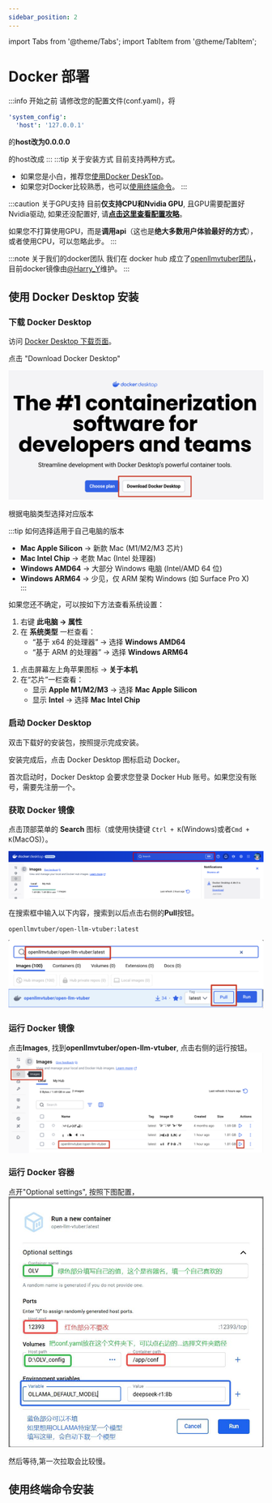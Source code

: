 ```yaml
---
sidebar_position: 2
---
```


import Tabs from '@theme/Tabs';
import TabItem from '@theme/TabItem';

# Docker 部署

:::info 开始之前
请修改您的配置文件(conf.yaml)，将

```yaml
'system_config':
  'host': '127.0.0.1'
```

的**host改为0.0.0.0**

的host改成
:::
:::tip 关于安装方式
目前支持两种方式。
- 如果您是小白，推荐您[使用Docker DeskTop](#使用docker-desktop)。
- 如果您对Docker比较熟悉，也可以[使用终端命令](#使用终端命令)。
:::

:::caution 关于GPU支持
目前**仅支持CPU和Nvidia GPU**, 且GPU需要配置好Nvidia驱动, 如果还没配置好, 请[**点击这里查看配置攻略**](../../quick-start.md#nvidia-gpu-支持)。

如果您不打算使用GPU，而是**调用api**（这也是**绝大多数用户体验最好的方式**），或者使用CPU，可以忽略此步。
:::

:::note 关于我们的docker团队
我们在 docker hub 成立了[openllmvtuber团队](https://hub.docker.com/orgs/openllmvtuber/members)，目前docker镜像由[@Harry_Y](https://github.com/Harry-Yu-Shuhang)维护。
:::

## 使用 Docker Desktop 安装

### 下载 Docker Desktop

访问 [Docker Desktop 下载页面](https://www.docker.com/products/docker-desktop)。

点击 "Download Docker Desktop"

![alt text](./docker_img/download_docker_desktop.png)

根据电脑类型选择对应版本

:::tip 如何选择适用于自己电脑的版本
- **Mac Apple Silicon** → 新款 Mac (M1/M2/M3 芯片)  
- **Mac Intel Chip** → 老款 Mac (Intel 处理器)  
- **Windows AMD64** → 大部分 Windows 电脑 (Intel/AMD 64 位)  
- **Windows ARM64** → 少见，仅 ARM 架构 Windows (如 Surface Pro X)  
:::

如果您还不确定，可以按如下方法查看系统设置：

<Tabs groupId="operating-systems">
  <TabItem value="windows" label="Windows">

1. 右键 **此电脑 → 属性**
2. 在 **系统类型** 一栏查看：  
   - “基于 x64 的处理器” → 选择 **Windows AMD64**  
   - “基于 ARM 的处理器” → 选择 **Windows ARM64**

  </TabItem>
  <TabItem value="macos" label="macOS">

1. 点击屏幕左上角苹果图标 → **关于本机**  
2. 在“芯片”一栏查看：  
   - 显示 **Apple M1/M2/M3** → 选择 **Mac Apple Silicon**  
   - 显示 **Intel** → 选择 **Mac Intel Chip**

  </TabItem>
</Tabs>

### 启动 Docker Desktop

双击下载好的安装包，按照提示完成安装。

安装完成后，点击 Docker Desktop 图标启动 Docker。

首次启动时，Docker Desktop 会要求您登录 Docker Hub 账号。如果您没有账号，需要先注册一个。

### 获取 Docker 镜像

点击顶部菜单的 **Search** 图标（或使用快捷键 `Ctrl + K`(Windows)或者`Cmd + K`(MacOS)）。

![alt text](./docker_img/click_search.png)

在搜索框中输入以下内容，搜索到以后点击右侧的**Pull**按钮。

```
openllmvtuber/open-llm-vtuber:latest
```

![alt text](./docker_img/openllmvtuber_image.png)

### 运行 Docker 镜像

点击**Images**, 找到**openllmvtuber/open-llm-vtuber**, 点击右侧的运行按钮。
![alt text](./docker_img/run_image.png)

### 运行 Docker 容器

点开"Optional settings", 按照下图配置，
![alt text](./docker_img/container_config.png)

然后等待,第一次拉取会比较慢。


## 使用终端命令安装